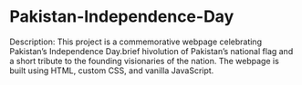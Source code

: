 # Pakistan-Independence-Day
Description:  This project is a commemorative webpage celebrating Pakistan’s Independence Day.brief hivolution of Pakistan’s national flag and a short tribute to the founding visionaries of the nation. The webpage is built using HTML, custom CSS, and vanilla JavaScript.  
